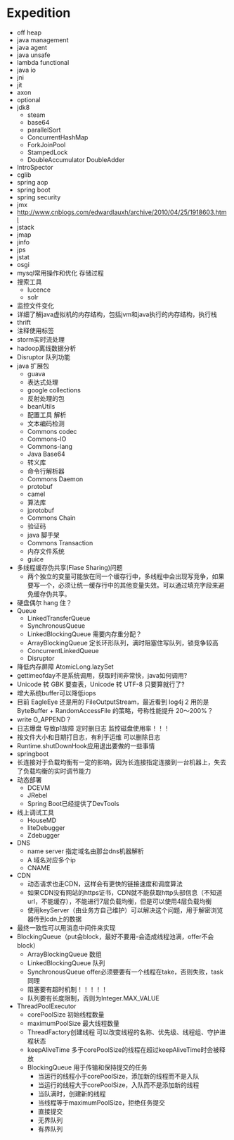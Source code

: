 # Expedition
- off heap
- java management
- java agent
- java unsafe
- lambda functional
- java io
- jni
- jit
- axon
- optional
- jdk8
	- steam
	- base64
	- parallelSort
	- ConcurrentHashMap
	- ForkJoinPool
	- StampedLock
	- DoubleAccumulator DoubleAdder
- IntroSpector
- cglib
- spring aop
- spring boot
- spring security
- jmx
- http://www.cnblogs.com/edwardlauxh/archive/2010/04/25/1918603.html
- jstack
- jmap
- jinfo
- jps
- jstat
- osgi
- mysql常用操作和优化 存储过程
- 搜索工具
	- lucence
	- solr
- 监控文件变化
- 详细了解java虚拟机的内存结构，包括jvm和java执行的内存结构，执行栈
- thrift
- 注释使用标签
- storm实时流处理
- hadoop离线数据分析
- Disruptor 队列功能
- java 扩展包
	- guava
	- 表达式处理
	- google collections
	- 反射处理的包
	- beanUtils
	- 配置工具  解析
	- 文本编码检测
	- Commons codec
	- Commons-IO
	- Commons-lang
	- Java Base64
	- 转义库
	- 命令行解析器
	- Commons Daemon
	- protobuf
	- camel
	- 算法库
	- jprotobuf
	- Commons Chain
	- 验证码
	- java 脚手架
	- Commons Transaction
	- 内存文件系统
	- guice
- 多线程缓存伪共享(Flase Sharing)问题
	- 两个独立的变量可能放在同一个缓存行中，多线程中会出现写竞争，如果要写一个，必须让统一缓存行中的其他变量失效。可以通过填充字段来避免缓存伪共享。
- 硬盘偶尔 hang 住？
- Queue
	- LinkedTransferQueue 
	- SynchronousQueue 
	- LinkedBlockingQueue 需要内存重分配？
	- ArrayBlockingQueue 定长环形队列，满时阻塞住写队列，锁竞争较高
	- ConcurrentLinkedQueue
	- Disruptor
- 降低内存屏障 AtomicLong.lazySet
- gettimeofday不是系统调用，获取时间非常快，java如何调用?
- Unicode 转 GBK 要查表，Unicode 转 UTF-8 只要算就行了?
- 增大系统buffer可以降低iops
- 目前 EagleEye 还是用的 FileOutputStream，最近看到 log4j 2 用的是 ByteBuffer + RandomAccessFile 的策略，号称性能提升 20～200%？
- write O_APPEND？
- 日志爆盘 导致p1故障  定时删日志   监控磁盘使用率！！！
- 按文件大小和日期打日志，有利于运维   可以删除日志
- Runtime.shutDownHook应用退出要做的一些事情
- springboot
- 长连接对于负载均衡有一定的影响，因为长连接指定连接到一台机器上，失去了负载均衡的实时调节能力
- 动态部署
	- DCEVM
	- JRebel
	- Spring Boot已经提供了DevTools
- 线上调试工具
	- HouseMD
	- liteDebugger
	- Zdebugger
- DNS
	- name server 指定域名由那台dns机器解析
	- A 域名对应多个ip
	- CNAME
- CDN  
	- 动态请求也走CDN，这样会有更快的链接速度和调度算法
	- 如果CDN没有网站的https证书，CDN就不能获取http头部信息（不知道url，不能缓存），不能进行7层负载均衡，但是可以使用4层负载均衡
	- 使用keyServer（由业务方自己维护）可以解决这个问题，用于解密浏览器传到cdn上的数据
- 最终一致性可以用消息中间件来实现
- BlockingQueue（put会block，最好不要用-会造成线程池满，offer不会block）
	- ArrayBlockingQueue 数组
	- LinkedBlockingQueue 队列
	- SynchronousQueue offer必须要要有一个线程在take，否则失败，task同理
	- 阻塞要有超时机制！！！！！
	- 队列要有长度限制，否则为Integer.MAX_VALUE
- ThreadPoolExecutor 
	- corePoolSize 初始线程数量
	- maximumPoolSize 最大线程数量
	- ThreadFactory创建线程 可以改变线程的名称、优先级、线程组、守护进程状态
	- keepAliveTime 多于corePoolSize的线程在超过keepAliveTime时会被释放
	- BlockingQueue 用于传输和保持提交的任务
		- 当运行的线程小于corePoolSize，添加新的线程而不是入队
		- 当运行的线程大于corePoolSize，入队而不是添加新的线程
		- 当队满时，创建新的线程
		- 当线程等于maximumPoolSize，拒绝任务提交
		- 直接提交
		- 无界队列
		- 有界队列
